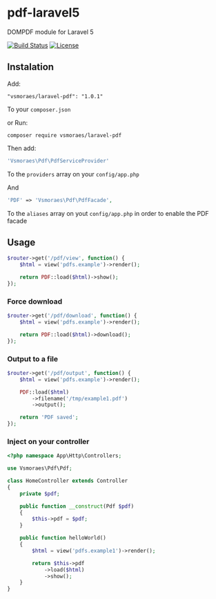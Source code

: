 # pdf-laravel5

DOMPDF module for Laravel 5

[![Build Status](https://api.travis-ci.org/vsmoraes/pdf-laravel5.svg)](https://travis-ci.org/vsmoraes/pdf-laravel5)
[![License](https://poser.pugx.org/vsmoraes/laravel-pdf/license.svg)](https://packagist.org/packages/vsmoraes/laravel-pdf)

## Instalation
Add:
```
"vsmoraes/laravel-pdf": "1.0.1"
```
To your `composer.json`

or Run:
```
composer require vsmoraes/laravel-pdf
```

Then add:
```php
'Vsmoraes\Pdf\PdfServiceProvider'
```
To the `providers` array on your `config/app.php`

And

```php
'PDF' => 'Vsmoraes\Pdf\PdfFacade',
```
To the `aliases` array on yout `config/app.php` in order to enable the PDF facade

## Usage

```php
$router->get('/pdf/view', function() {
    $html = view('pdfs.example')->render();

    return PDF::load($html)->show();
});
```

### Force download
```php
$router->get('/pdf/download', function() {
    $html = view('pdfs.example')->render();

    return PDF::load($html)->download();
});
```

### Output to a file
```php
$router->get('/pdf/output', function() {
    $html = view('pdfs.example')->render();

    PDF::load($html)
        ->filename('/tmp/example1.pdf')
        ->output();

    return 'PDF saved';
});
```

### Inject on your controller
```php
<?php namespace App\Http\Controllers;

use Vsmoraes\Pdf\Pdf;

class HomeController extends Controller
{
    private $pdf;

    public function __construct(Pdf $pdf)
    {
        $this->pdf = $pdf;
    }

    public function helloWorld()
    {
        $html = view('pdfs.example1')->render();

        return $this->pdf
            ->load($html)
            ->show();
    }
}
```
